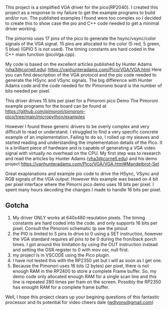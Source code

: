 This project is a simplified VGA driver for the pico(RP2040). I created this project as a response to
my failure to get the example programs to build and/or run. The published examples I found were too complex
so I decided to create this to show case the pio and C++ code needed to get a minimal driver working.

The pimornio uses 17 pins of the pico to generate the hsync/vsync/color signals of the VGA signal.
15 pins are allocated to the color (5 red, 5 green, 5 blue) (GPIO 5 is not used).
The timing constants are hard coded in the C++ main function (picoVga.cpp).

My code is based on the excellent articles published by Hunter Adams (vha3@cornell.edu)
https://vanhunteradams.com/Pico/VGA/VGA.html
Here you can find description of the VGA protocol and the pio code needed to generate the
HSync and VSync signals.
The big difference with Hunter Adams code and the code needed for thr Pimoronio board is the number
of bits needed per pixel.

This driver drives 15 bits per pixel for a Pimoroni pico Demo
The Pimoroni example programs for the board can be found at
https://github.com/pimoroni/pimoroni-pico/tree/main/micropython/examples

However I found these generic drivers to be overly complex and very difficult to read or understand.
I struggled to find a very specific concrete example of an implementation. Failing to do so, I rolled up my sleaves
and started reading and understanding the implementation details of the Pico. It is a brilliant piece of hardware
and is capable of generating a VGA video signal with virtually no overhead on the CPU.
My first step was to research and read the articles by Hunter Adams (vha3@cornell.edu)
and his demo project 
https://vanhunteradams.com/Pico/VGA/VGA.html#Mandelbrot-Set

Great exaplanations and example pio code to drive the HSync, VSync and RGB
signals of the VGA output.
However this example was based on 4 bit per pixel interface where the Pimorni pico demo
uses 16 bits per pixel. I spent many hours decoding the changes I made to handle 16 bits per pixel.

Gotcha
------
1) My driver ONLY works at 640x480 resulation pixels. The timing constants are hard coded into the code.
   and only supports 16 bits per pixel. Consult the Pimoroni schematic tp see the pinout
2) the PIO is limited to 5 pins to drive to 0 using a SET instruction, however the VGA standard requires
   all pins to be 0 during the fron/back porch times. I got around this limitation by using the OUT instruction
   instead and setting the OSR register to 0 with mov osr, null first.
3) my project is in VSCODE using the Pico plugin.
4) I have not tested this with the RP2350 yet but I will as soon as I get one.
5) Because the Pimonori uses 16 bits (2 bytes) per pixel, there is not enough RAM in the RP2400 to store
   a complete Frame buffer. So, my demo code only allocated enough RAM for a single scan line and this line is 
   repeated 280 times per fram on the screen. Possibly the RP2350 has enought RAM for a complete frame buffer.

Well, I hope this project clears up your begining questions of this fantastic processor and its potential for video
cheers
dale (wdlyons@gmail.com)
